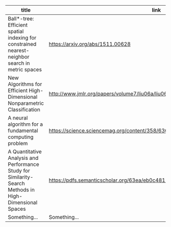 | title | link | date | tags |
| ------------- | ------------- | ------------- | ------------- |  
| Ball*-tree: Efficient spatial indexing for constrained nearest-neighbor search in metric spaces | https://arxiv.org/abs/1511.00628 | 2 Nov 2015 | Ball-tree, Constrained NN, Spatial indexing, Eigenvector analysis, Range search |
| New Algorithms for Efficient High-Dimensional Nonparametric Classification | http://www.jmlr.org/papers/volume7/liu06a/liu06a.pdf | 2006 | ball-tree, k-NN classification |
| A neural algorithm for a fundamental computing problem | https://science.sciencemag.org/content/358/6364/793 | 10 Nov 2017 | LHS, Dimensionality reduction, NN search |
| A Quantitative Analysis and Performance Study for Similarity-Search Methods in High-Dimensional Spaces | https://pdfs.semanticscholar.org/63ea/eb0c48175065ffd096aad10aed712c6d7bbb.pdf | Aug 1998 | ... |
| Something... | Something... | Something... | Something... | 
